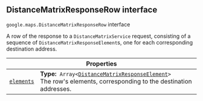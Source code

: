 
<devsite-heading><h2 id="DistanceMatrixResponseRow" is-upgraded="">DistanceMatrixResponseRow interface</h2></devsite-heading>
<p>
<code translate="no" dir="ltr"><span itemprop="path">google.maps</span>.<span itemprop="name">DistanceMatrixResponseRow</span></code>
interface
</p>
<p>A row of the response to a <code translate="no" dir="ltr">DistanceMatrixService</code> request, consisting of a sequence of <code translate="no" dir="ltr">DistanceMatrixResponseElement</code>s, one for each corresponding destination address.</p>
<div class="devsite-table-wrapper"><table class="properties responsive" summary="interface DistanceMatrixResponseRow - Properties">
<thead>
<tr><th colspan="2">Properties</th>
</tr></thead>
<tbody>
<tr id="DistanceMatrixResponseRow.elements">
<td itemprop="property"><code translate="no" dir="ltr"><a class="secret-link" href="#DistanceMatrixResponseRow.elements"><span>elements</span></a></code></td>
<td><div><strong>Type:</strong>&nbsp; <code translate="no" dir="ltr">Array&lt;<a href="DistanceMatrixResponseElement.md">DistanceMatrixResponseElement</a>&gt;</code></div>
<div class="desc">The row's elements, corresponding to the destination addresses.</div></td>
</tr>
</tbody>
</table></div>
<script src="replace_links.js"></script>

